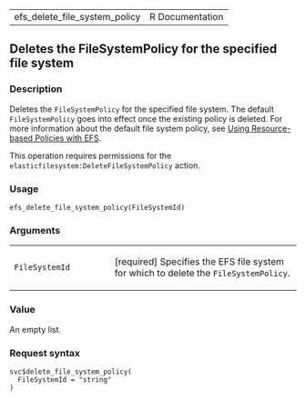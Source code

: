 <table style="width: 100%;">
<tbody>
<tr class="odd">
<td>efs_delete_file_system_policy</td>
<td style="text-align: right;">R Documentation</td>
</tr>
</tbody>
</table>

## Deletes the FileSystemPolicy for the specified file system

### Description

Deletes the `FileSystemPolicy` for the specified file system. The
default `FileSystemPolicy` goes into effect once the existing policy is
deleted. For more information about the default file system policy, see
[Using Resource-based Policies with
EFS](https://docs.aws.amazon.com/efs/latest/ug/).

This operation requires permissions for the
`elasticfilesystem:DeleteFileSystemPolicy` action.

### Usage

    efs_delete_file_system_policy(FileSystemId)

### Arguments

<table>
<colgroup>
<col style="width: 35%" />
<col style="width: 65%" />
</colgroup>
<tbody>
<tr class="odd">
<td><code
id="efs_delete_file_system_policy_:_FileSystemId">FileSystemId</code></td>
<td><p>[required] Specifies the EFS file system for which to delete the
<code>FileSystemPolicy</code>.</p></td>
</tr>
</tbody>
</table>

### Value

An empty list.

### Request syntax

    svc$delete_file_system_policy(
      FileSystemId = "string"
    )
